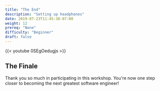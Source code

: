 ```yaml
---
title: "The End"
description: "Setting up headphones"
date: 2019-07-23T11:45:38-07:00
weight: 12
prereq: "None"
difficulty: "Beginner"
draft: false
---
```


{{< youtube 0SEgOedugjs >}}
## The Finale

Thank you so much in participating in this workshop. You're now one step closer to becoming the next greatest software engineer!